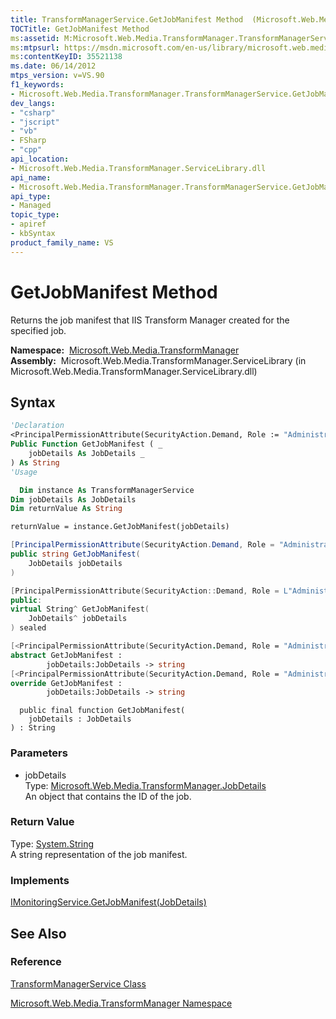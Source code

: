 ```yaml
---
title: TransformManagerService.GetJobManifest Method  (Microsoft.Web.Media.TransformManager)
TOCTitle: GetJobManifest Method
ms:assetid: M:Microsoft.Web.Media.TransformManager.TransformManagerService.GetJobManifest(Microsoft.Web.Media.TransformManager.JobDetails)
ms:mtpsurl: https://msdn.microsoft.com/en-us/library/microsoft.web.media.transformmanager.transformmanagerservice.getjobmanifest(v=VS.90)
ms:contentKeyID: 35521138
ms.date: 06/14/2012
mtps_version: v=VS.90
f1_keywords:
- Microsoft.Web.Media.TransformManager.TransformManagerService.GetJobManifest
dev_langs:
- "csharp"
- "jscript"
- "vb"
- FSharp
- "cpp"
api_location:
- Microsoft.Web.Media.TransformManager.ServiceLibrary.dll
api_name:
- Microsoft.Web.Media.TransformManager.TransformManagerService.GetJobManifest
api_type:
- Managed
topic_type:
- apiref
- kbSyntax
product_family_name: VS
---
```


# GetJobManifest Method

Returns the job manifest that IIS Transform Manager created for the specified job.

**Namespace:**  [Microsoft.Web.Media.TransformManager](microsoft-web-media-transformmanager-namespace.md)  
**Assembly:**  Microsoft.Web.Media.TransformManager.ServiceLibrary (in Microsoft.Web.Media.TransformManager.ServiceLibrary.dll)

## Syntax

```vb
'Declaration
<PrincipalPermissionAttribute(SecurityAction.Demand, Role := "Administrators")> _
Public Function GetJobManifest ( _
    jobDetails As JobDetails _
) As String
'Usage

  Dim instance As TransformManagerService
Dim jobDetails As JobDetails
Dim returnValue As String

returnValue = instance.GetJobManifest(jobDetails)
```

```csharp
[PrincipalPermissionAttribute(SecurityAction.Demand, Role = "Administrators")]
public string GetJobManifest(
    JobDetails jobDetails
)
```

```cpp
[PrincipalPermissionAttribute(SecurityAction::Demand, Role = L"Administrators")]
public:
virtual String^ GetJobManifest(
    JobDetails^ jobDetails
) sealed
```

``` fsharp
[<PrincipalPermissionAttribute(SecurityAction.Demand, Role = "Administrators")>]
abstract GetJobManifest : 
        jobDetails:JobDetails -> string 
[<PrincipalPermissionAttribute(SecurityAction.Demand, Role = "Administrators")>]
override GetJobManifest : 
        jobDetails:JobDetails -> string 
```

```jscript
  public final function GetJobManifest(
    jobDetails : JobDetails
) : String
```

### Parameters

  - jobDetails  
    Type: [Microsoft.Web.Media.TransformManager.JobDetails](jobdetails-class-microsoft-web-media-transformmanager.md)  
    An object that contains the ID of the job.  

### Return Value

Type: [System.String](https://msdn.microsoft.com/library/s1wwdcbf)  
A string representation of the job manifest.  

### Implements

[IMonitoringService.GetJobManifest(JobDetails)](imonitoringservice-getjobmanifest-method-microsoft-web-media-transformmanager.md)  

## See Also

### Reference

[TransformManagerService Class](transformmanagerservice-class-microsoft-web-media-transformmanager.md)

[Microsoft.Web.Media.TransformManager Namespace](microsoft-web-media-transformmanager-namespace.md)

